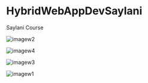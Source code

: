 # HybridWebAppDevSaylani

Saylani Course


![imagew2](https://user-images.githubusercontent.com/35189275/164993359-fd8c7f3e-fb5d-4f1a-af06-637afab96212.png)

![imagew4](https://user-images.githubusercontent.com/35189275/164993429-34b30ff8-c97b-4f62-965c-eb681c5e8ce3.png)

![imagew3](https://user-images.githubusercontent.com/35189275/164993427-4e24e892-e1af-45e8-a583-80a188ce3044.png)

![imagew1](https://user-images.githubusercontent.com/35189275/164993295-5478e075-fddf-4256-be0c-8d14c46d4417.png)

